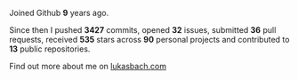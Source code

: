 Joined Github **9** years ago.

Since then I pushed **3427** commits, opened **32** issues, submitted **36** pull requests, received **535** stars across **90** personal projects and contributed to **13** public repositories.

Find out more about me on [lukasbach.com](https://lukasbach.com)
